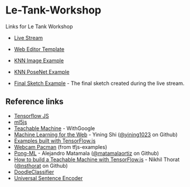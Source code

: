 # Le-Tank-Workshop

Links for Le Tank Workshop

* [Live Stream](https://youtu.be/yEYgXP04GpI)
* [Web Editor Template](https://editor.p5js.org/codingtrain/sketches/B1ZSZP1M4)
* [KNN Image Example](https://editor.p5js.org/ml5/sketches/Hkgk85CbE)
* [KNN PoseNet Example](https://editor.p5js.org/ml5/sketches/HkmmE7kM4)

* [Final Sketch Example](https://editor.p5js.org/codingtrain/sketches/S1XJP_Jf4) - The final sketch created during the live stream.

## Reference links

* [Tensorflow JS](https://js.tensorflow.org/)
* [ml5js](https://ml5js.org/)
* [Teachable Machine](https://teachablemachine.withgoogle.com/) - WithGoogle
* [Machine Learning for the Web](https://github.com/yining1023/machine-learning-for-the-web) - Yining Shi ([@yining1023](https://github.com/yining1023) on Github)
* [Examples built with TensorFlow.js](https://github.com/tensorflow/tfjs-examples)
* [Webcam Pacman](https://storage.googleapis.com/tfjs-examples/webcam-transfer-learning/dist/index.html) (from tfjs-examples)
* [Pong-ML](https://github.com/matamalaortiz/Pong-ML) - Alejandro Matamala ([@matamalaortiz](https://github.com/matamalaortiz) on Github)
* [How to build a Teachable Machine with TensorFlow.js](https://beta.observablehq.com/@nsthorat/how-to-build-a-teachable-machine-with-tensorflow-js) - Nikhil Thorat ([@nsthorat](https://github.com/nsthorat) on Github)
* [DoodleClassifier](https://ml4a.github.io/guides/DoodleClassifier/)
* [Universal Sentence Encoder](https://arxiv.org/abs/1803.11175)